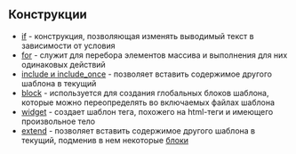 ## Конструкции
- [if](constructions/if.md) - конструкция, позволяющая изменять выводимый текст в зависимости от условия
- [for](constructions/for.md) - служит для перебора элементов массива и выполнения для них одинаковых действий
- [include и include_once](constructions/include.md) - позволяет вставить содержимое другого шаблона в текущий
- [block](constructions/block.md) - используется для создания глобальных блоков шаблона, которые можно переопределять во включаемых файлах шаблона
- [widget](constructions/widget.md) - создает шаблон тега, похожего на html-теги и имеющего произвольное тело
- [extend](constructions/extend.md) - позволяет вставить содержимое другого шаблона в текущий, подменив в нем некоторые [блоки](constructions/block.md)
